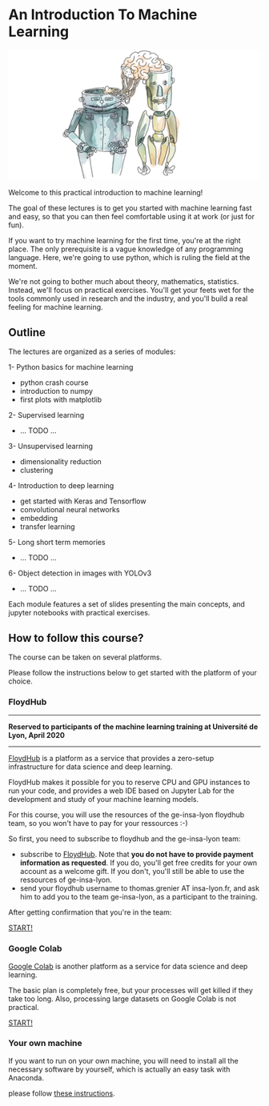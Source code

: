 # An Introduction To Machine Learning


![](doc/images/transfer_learning.jpg)


Welcome to this practical introduction to machine learning! 

The goal of these lectures is to get you started with machine learning fast and easy, so that you can then feel comfortable using it at work (or just for fun).

If you want to try machine learning for the first time, you're at the right place. The only prerequisite is a vague knowledge of any programming language. Here, we're going to use python, which is ruling the field at the moment.

We're not going to bother much about theory, mathematics, statistics. Instead, we'll focus on practical exercises. You'll get your feets wet for the tools commonly used in research and the industry, and you'll build a real feeling for machine learning.  


## Outline

The lectures are organized as a series of modules: 

1- Python basics for machine learning

* python crash course 
* introduction to numpy
* first plots with matplotlib 
   
2- Supervised learning

* ... TODO ... 

3- Unsupervised learning

* dimensionality reduction 
* clustering 

4- Introduction to deep learning
   
* get started with Keras and Tensorflow
* convolutional neural networks 
* embedding
* transfer learning

5- Long short term memories
   
* ... TODO ... 

6- Object detection in images with YOLOv3
   
* ... TODO ...

   
Each module features a set of slides presenting the main concepts, and jupyter notebooks with practical exercises. 

## How to follow this course? 

The course can be taken on several platforms. 

Please follow the instructions below to get started with the platform of your choice. 

### FloydHub

---

**Reserved to participants of the machine learning training at Université de Lyon, April 2020**

--- 

[FloydHub](https://www.floydhub.com) is a platform as a service that provides a zero-setup infrastructure for data science and deep learning. 

FloydHub makes it possible for you to reserve CPU and GPU instances to run your code, and provides a web IDE based on Jupyter Lab for the development and study of your machine learning models. 

For this course, you will use the resources of the ge-insa-lyon floydhub team, so you won't have to pay for your ressources :-) 

So first, you need to subscribe to floydhub and the ge-insa-lyon team:  

* subscribe to [FloydHub](https://www.floydhub.com). Note that **you do not have to provide payment information as requested**. If you do, you'll get free credits for your own account as a welcome gift. If you don't, you'll still be able to use the ressources of ge-insa-lyon. 
* send your floydhub username to thomas.grenier AT insa-lyon.fr, and ask him to add you to the team ge-insa-lyon, as a participant to the training. 

After getting confirmation that you're in the team:

[START!](https://www.floydhub.com/ge-insa-lyon/workspaces/run_8NNKTRZg4KcRtMeCU4dFzJ76)

### Google Colab

[Google Colab](https://colab.research.google.com/notebooks/intro.ipynb) is another platform as a service for data science and deep learning. 

The basic plan is completely free, but your processes will get killed if they take too long. Also, processing large datasets on Google Colab is not practical.

[START!](https://colab.research.google.com/github/cbernet/introduction_machine_learning/blob/master/get_started_workspace.ipynb)

### Your own machine

If you want to run on your own machine, you will need to install all the necessary software by yourself, which is actually an easy task with Anaconda. 

please follow [these instructions](doc/install_python_anaconda.md). 
